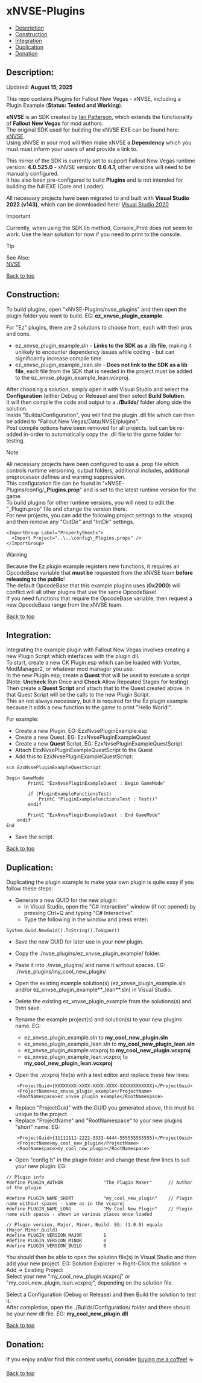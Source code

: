 # xNVSE-Plugins  
  
 * [Description](#description)  
 * [Construction](#construction)  
 * [Integration](#integration)  
 * [Duplication](#duplication)  
 * [Donation](#donation)  
  
## Description:  
  
Updated: **August 15, 2025**  
  
This repo contains Plugins for Fallout New Vegas - xNVSE, including a Plugin Example (**Status: Tested and Working**).  
  
**xNVSE** is an SDK created by [Ian Patterson](https://github.com/ianpatt), which extends the functionality of **Fallout New Vegas** for mod authors.  
The original SDK used for building the xNVSE EXE can be found here: [xNVSE](https://www.nexusmods.com/newvegas/mods/67883)   
Using xNVSE in your mod will then make xNVSE a **Dependency** which you must must inform your users of and provide a link to.  
  
This mirror of the SDK is currently set to support Fallout New Vegas runtime version: **4.0.525.0** - xNVSE version: **0.6.4.1**, other versions will need to be manually configured.  
It has also been pre-configured to build **Plugins** and is not intended for building the full EXE (Core and Loader).  
  
All necessary projects have been migrated to and built with **Visual Studio 2022 (v143)**, which can be downloaded here: [Visual Studio 2020](https://visualstudio.microsoft.com/downloads/)   
  
> [!IMPORTANT]  
> Currently, when using the SDK lib method, Console_Print does not seem to work. Use the lean solution for now if you need to print to the console.

  
> [!TIP]  
> See Also:  
> [NVSE](https://github.com/Ez0n3/NVSE-Plugins)  

  
[Back to top](#xnvse-plugins)  
  
## Construction:  
  
To build plugins, open "xNVSE-Plugins/nvse_plugins" and then open the plugin folder you want to build. EG: **ez_xnvse_plugin_example**.  
  
For "Ez" plugins, there are 2 solutions to choose from, each with their pros and cons.  
  * ez_xnvse_plugin_example.sln - **Links to the SDK as a .lib file**, making it unlikely to encounter dependency issues while coding - but can significantly increase compile time.
  * ez_xnvse_plugin_example_lean.sln - **Does not link to the SDK as a lib file**, each file from the SDK that is needed in the project must be added to the ez_xnvse_plugin_example_lean.vcxproj.  
  
After choosing a solution, simply open it with Visual Studio and select the **Configuration** (either Debug or Release) and then select **Build Solution**.  
It will then compile the code and output to a **./Builds/** folder along side the solution.  
Inside "Builds/Configuration", you will find the plugin .dll file which can then be added to "Fallout New Vegas/Data/NVSE/plugins".  
Post compile options have been removed for all projects, but can be re-added in-order to automatically copy the .dll file to the game folder for testing.  
  
> [!NOTE]  
> All necessary projects have been configured to use a .prop file which controls runtime versioning, output folders, additional includes, additional preprocessor defines and warning suppression.  
> This configuration file can be found in "xNVSE-Plugins/config/**_Plugins.prop**" and is set to the latest runtime version for the game.  
> To build plugins for other runtime versions, you will need to edit the "_Plugin.prop" file and change the version there.  
> For new projects, you can add the following project settings to the .vcxproj and then remove any "OutDir" and "IntDir" settings.  
```
<ImportGroup Label="PropertySheets">  
  <Import Project="..\..\config\_Plugins.props" />  
</ImportGroup>  
```
  
> [!WARNING]
> Because the Ez plugin example registers new functions, it requires an OpcodeBase variable that **must be** requested from the xNVSE team **before releasing to the public**!  
> The default OpcodeBase that this example plugins uses (**0x2000**) will conflict will all other plugins that use the same OpcodeBase!  
> If you need functions that require the OpcodeBase variable, then request a new OpcodeBase range from the xNVSE team.  
  
[Back to top](#xnvse-plugins)  
  
## Integration:  
  
Integrating the example plugin with Fallout New Vegas involves creating a new Plugin Script which interfaces with the plugin dll.  
To start, create a new CK Plugin.esp which can be loaded with Vortex, ModManager2, or whatever mod manager you use.  
In the new Plugin.esp, create a **Quest** that will be used to execute a script (Note: **Uncheck** Run Once and **Check** Allow Repeated Stages for testing).  
Then create a **Quest Script** and attach that to the Quest created above. In that Quest Script will be the calls to the new Plugin Script.  
This an not always necessary, but it is required for the Ez plugin example because it adds a new function to the game to print "Hello World!".  
  
For example:  

 * Create a new Plugin. EG: EzxNvsePluginExample.esp  
 * Create a new Quest. EG: EzxNvsePluginExampleQuest  
 * Create a new **Quest** Script. EG: EzxNvsePluginExampleQuestScript  
 * Attach EzxNvsePluginExampleQuestScript to the Quest  
 * Add this to EzxNvsePluginExampleQuestScript:  
```
scn EzxNvsePluginExampleQuestScript  
  
Begin GameMode  
		PrintC "EzxNvsePluginExampleQuest : Begin GameMode"  
  
		if (PluginExampleFunctionsTest)  
			PrintC "PluginExampleFunctionsTest : Test()"  
		endif  
  
		PrintC "EzxNvsePluginExampleQuest : End GameMode"  
    endif  
End  
```
 * Save the script.
  
[Back to top](#xnvse-plugins)  
  
## Duplication:  
  
Duplicating the plugin example to make your own plugin is quite easy if you follow these steps:  
 * Generate a new GUID for the new plugin:  
   * In Visual Studio, open the "C# Interactive" window (if not opened) by pressing Ctrl+Q and typing "C# Interactive".  
   * Type the following in the window and press enter:  
```
System.Guid.NewGuid().ToString().ToUpper()  
```
  
 * Save the new GUID for later use in your new plugin.  
 * Copy the ./nvse_plugins/ez_xnvse_plugin_example/ folder.  
 * Paste it into ./nvse_plugins/ and name it without spaces. EG: ./nvse_plugins/my_cool_new_plugin/  
 * Open the existing example solution(s) (ez_xnvse_plugin_example.sln and/or ez_xnvse_plugin_example**_lean**.sln) in Visual Studio.  
 * Delete the existing ez_xnvse_plugin_example from the solutions(s) and then save.  
 * Rename the example project(s) and solution(s) to your new plugins name. EG:  
   * ez_xnvse_plugin_example.sln to **my_cool_new_plugin.sln**  
   * ez_xnvse_plugin_example_lean.sln to **my_cool_new_plugin_lean.sln**  
   * ez_xnvse_plugin_example.vcxproj to **my_cool_new_plugin.vcxproj**  
   * ez_xnvse_plugin_example_lean.vcxproj to **my_cool_new_plugin_lean.vcxproj**  
  
 * Open the .vcxproj file(s) with a text editor and replace these few lines:  
```
    <ProjectGuid>{XXXXXXXX-XXXX-XXXX-XXXX-XXXXXXXXXXXX}</ProjectGuid>  
    <ProjectName>ez_xnvse_plugin_example</ProjectName>  
    <RootNamespace>ez_xnvse_plugin_example</RootNamespace>  
```
 * Replace "ProjectGuid" with the GUID you generated above, this must be unique to the project.  
 * Replace "ProjectName" and "RootNamespace" to your new plugins "short" name. EG:  
```
    <ProjectGuid>{11111111-2222-3333-4444-555555555555}</ProjectGuid>  
    <ProjectName>my_cool_new_plugin</ProjectName>  
    <RootNamespace>my_cool_new_plugin</RootNamespace>  
```
  
 * Open "config.h" in the plugin folder and change these few lines to suit your new plugin: EG:  
```
// Plugin info  
#define PLUGIN_AUTHOR				"The Plugin Maker"		// Author of the plugin  
  
#define PLUGIN_NAME_SHORT			"my_cool_new_plugin"	// Plugin name without spaces - same as in the vcxproj  
#define PLUGIN_NAME_LONG			"My Cool New Plugin"	// Plugin name with spaces - shown in various places once loaded  
  
// Plugin version, Major, Minor, Build. EG: (1.0.0) equals (Major.Minor.Build)  
#define PLUGIN_VERSION_MAJOR		1  
#define PLUGIN_VERSION_MINOR		0  
#define PLUGIN_VERSION_BUILD		0  
```
  
You should then be able to open the solution file(s) in Visual Studio and then add your new project. EG: Solution Explorer -> Right-Click the solution -> Add -> Existing Project  
Select your new "my_cool_new_plugin.vcxproj" or "my_cool_new_plugin_lean.vcxproj", depending on the solution file.  
  
Select a Configuration (Debug or Release) and then Build the solution to test it.  
After completion, open the ./Builds/Configuration/ folder and there should be your new dll file. EG: **my_cool_new_plugin.dll**  
  
[Back to top](#xnvse-plugins)  
  
## Donation:  
  
If you enjoy and/or find this content useful, consider [buying me a coffee!](https://www.paypal.com/donate/?hosted_button_id=757K44LRCMVRW) :coffee:  
  
[Back to top](#xnvse-plugins)


